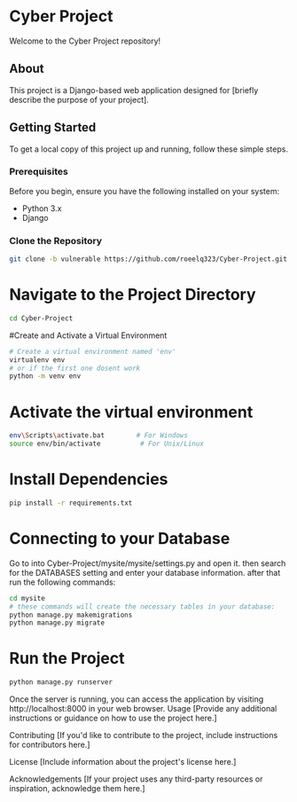 # Cyber Project

Welcome to the Cyber Project repository!

## About

This project is a Django-based web application designed for [briefly describe the purpose of your project].

## Getting Started

To get a local copy of this project up and running, follow these simple steps.

### Prerequisites

Before you begin, ensure you have the following installed on your system:

- Python 3.x
- Django

### Clone the Repository

```bash
git clone -b vulnerable https://github.com/roeelq323/Cyber-Project.git
```

# Navigate to the Project Directory
```bash
cd Cyber-Project
```
#Create and Activate a Virtual Environment
```bash
# Create a virtual environment named 'env'
virtualenv env
# or if the first one dosent work
python -m venv env
```
# Activate the virtual environment
```bash
env\Scripts\activate.bat        # For Windows
source env/bin/activate          # For Unix/Linux
```
# Install Dependencies
```bash
pip install -r requirements.txt
```
# Connecting to your Database
Go to into Cyber-Project/mysite/mysite/settings.py and open it.
then search for the DATABASES setting and enter your database information.
after that run the following commands:
```bash
cd mysite
# these commands will create the necessary tables in your database:
python manage.py makemigrations
python manage.py migrate
```
# Run the Project
```bash
python manage.py runserver
```
Once the server is running, you can access the application by visiting http://localhost:8000 in your web browser.
Usage
[Provide any additional instructions or guidance on how to use the project here.]

Contributing
[If you'd like to contribute to the project, include instructions for contributors here.]

License
[Include information about the project's license here.]

Acknowledgements
[If your project uses any third-party resources or inspiration, acknowledge them here.]


